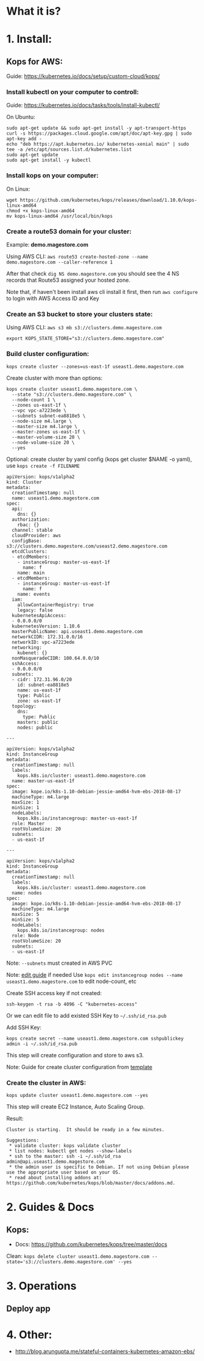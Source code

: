 # What it is?


# 1. Install:


## Kops for AWS:
Guide: https://kubernetes.io/docs/setup/custom-cloud/kops/

### Install kubectl on your computer to controll:
Guide: https://kubernetes.io/docs/tasks/tools/install-kubectl/

On Ubuntu:
```
sudo apt-get update && sudo apt-get install -y apt-transport-https
curl -s https://packages.cloud.google.com/apt/doc/apt-key.gpg | sudo apt-key add -
echo "deb https://apt.kubernetes.io/ kubernetes-xenial main" | sudo tee -a /etc/apt/sources.list.d/kubernetes.list
sudo apt-get update
sudo apt-get install -y kubectl
```

### Install kops on your computer:

On Linux:
```
wget https://github.com/kubernetes/kops/releases/download/1.10.0/kops-linux-amd64
chmod +x kops-linux-amd64
mv kops-linux-amd64 /usr/local/bin/kops
```

### Create a route53 domain for your cluster:

Example: **demo.magestore.com**

Using AWS CLI: ```aws route53 create-hosted-zone --name demo.magestore.com --caller-reference 1```

After that check ```dig NS demo.magestore.com``` you should see the 4 NS records that Route53 assigned your hosted zone.

Note that, if haven't been install aws cli install it first, then run ```aws configure``` to login with AWS Access ID and Key

### Create an S3 bucket to store your clusters state:

Using AWS CLI: ```aws s3 mb s3://clusters.demo.magestore.com```

```
export KOPS_STATE_STORE="s3://clusters.demo.magestore.com"
```

### Build cluster configuration:

```kops create cluster --zones=us-east-1f useast1.demo.magestore.com```

Create cluster with more than options:

```
kops create cluster useast1.demo.magestore.com \
  --state "s3://clusters.demo.magestore.com" \
  --node-count 1 \
  --zones us-east-1f \
  --vpc vpc-a7223ede \
  --subnets subnet-ea8818e5 \
  --node-size m4.large \
  --master-size m4.large \
  --master-zones us-east-1f \
  --master-volume-size 20 \
  --node-volume-size 20 \
  --yes
```

Optional: create cluster by yaml config (kops get cluster $NAME -o yaml), use ``kops create -f FILENAME``

```
apiVersion: kops/v1alpha2
kind: Cluster
metadata:
  creationTimestamp: null
  name: useast1.demo.magestore.com
spec:
  api:
    dns: {}
  authorization:
    rbac: {}
  channel: stable
  cloudProvider: aws
  configBase: s3://clusters.demo.magestore.com/useast2.demo.magestore.com
  etcdClusters:
  - etcdMembers:
    - instanceGroup: master-us-east-1f
      name: f
    name: main
  - etcdMembers:
    - instanceGroup: master-us-east-1f
      name: f
    name: events
  iam:
    allowContainerRegistry: true
    legacy: false
  kubernetesApiAccess:
  - 0.0.0.0/0
  kubernetesVersion: 1.10.6
  masterPublicName: api.useast1.demo.magestore.com
  networkCIDR: 172.31.0.0/16
  networkID: vpc-a7223ede
  networking:
    kubenet: {}
  nonMasqueradeCIDR: 100.64.0.0/10
  sshAccess:
  - 0.0.0.0/0
  subnets:
  - cidr: 172.31.96.0/20
    id: subnet-ea8818e5
    name: us-east-1f
    type: Public
    zone: us-east-1f
  topology:
    dns:
      type: Public
    masters: public
    nodes: public

---

apiVersion: kops/v1alpha2
kind: InstanceGroup
metadata:
  creationTimestamp: null
  labels:
    kops.k8s.io/cluster: useast1.demo.magestore.com
  name: master-us-east-1f
spec:
  image: kope.io/k8s-1.10-debian-jessie-amd64-hvm-ebs-2018-08-17
  machineType: m4.large
  maxSize: 1
  minSize: 1
  nodeLabels:
    kops.k8s.io/instancegroup: master-us-east-1f
  role: Master
  rootVolumeSize: 20
  subnets:
  - us-east-1f

---

apiVersion: kops/v1alpha2
kind: InstanceGroup
metadata:
  creationTimestamp: null
  labels:
    kops.k8s.io/cluster: useast1.demo.magestore.com
  name: nodes
spec:
  image: kope.io/k8s-1.10-debian-jessie-amd64-hvm-ebs-2018-08-17
  machineType: m4.large
  maxSize: 5
  minSize: 5
  nodeLabels:
    kops.k8s.io/instancegroup: nodes
  role: Node
  rootVolumeSize: 20
  subnets:
  - us-east-1f
```

Note: ```--subnets``` must created in AWS PVC

Note: [edit guide](https://github.com/kubernetes/kops/blob/master/docs/cli/kops_edit_cluster.md) if needed
Use ```kops edit instancegroup nodes --name useast1.demo.magestore.com``` to edit node-count, etc

Create SSH access key if not created:

```
ssh-keygen -t rsa -b 4096 -C "kubernetes-access"
```

Or we can edit file to add existed SSH Key to ```~/.ssh/id_rsa.pub```

Add SSH Key:

```
kops create secret --name useast1.demo.magestore.com sshpublickey admin -i ~/.ssh/id_rsa.pub
```

This step will create configuration and store to aws s3.

Note: Guide for create cluster configuration from [template](https://github.com/kubernetes/kops/blob/master/docs/cluster_template.md)

### Create the cluster in AWS:

```kops update cluster useast1.demo.magestore.com --yes```

This step will create EC2 Instance, Auto Scaling Group.

Result:

```
Cluster is starting.  It should be ready in a few minutes.

Suggestions:
 * validate cluster: kops validate cluster
 * list nodes: kubectl get nodes --show-labels
 * ssh to the master: ssh -i ~/.ssh/id_rsa admin@api.useast1.demo.magestore.com
 * the admin user is specific to Debian. If not using Debian please use the appropriate user based on your OS.
 * read about installing addons at: https://github.com/kubernetes/kops/blob/master/docs/addons.md.
```

# 2. Guides & Docs

## Kops:

* Docs: https://github.com/kubernetes/kops/tree/master/docs

Clean: ```kops delete cluster useast1.demo.magestore.com --state='s3://clusters.demo.magestore.com' --yes```

# 3. Operations

## Deploy app


# 4. Other:

- http://blog.arungupta.me/stateful-containers-kubernetes-amazon-ebs/
